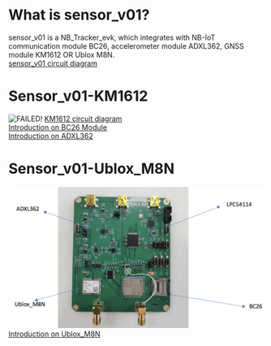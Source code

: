 # What is sensor_v01?
sensor_v01 is a NB_Tracker_evk, which integrates with NB-IoT communication module BC26, accelerometer module ADXL362, GNSS module KM1612 OR Ublox M8N.\
[sensor_v01 circuit diagram]()
# Sensor_v01-KM1612
![FAILED!](Figures/sensor_v01_hardware1.JPEG)
[KM1612 circuit diagram]()\
[Introduction on BC26 Module]()\
[Introduction on ADXL362]()
# Sensor_v01-Ublox_M8N
![FAILED!](../Figures/sensor_v01_hardware2.JPEG)
[Introduction on Ublox_M8N]()
